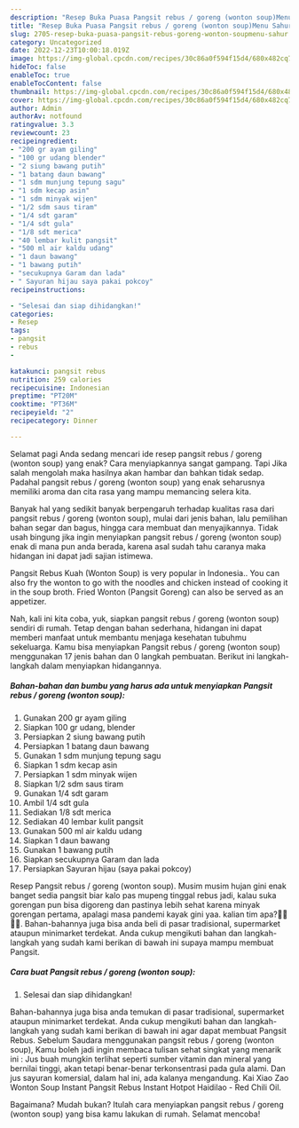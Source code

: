 ```yaml
---
description: "Resep Buka Puasa Pangsit rebus / goreng (wonton soup)Menu Sahur"
title: "Resep Buka Puasa Pangsit rebus / goreng (wonton soup)Menu Sahur"
slug: 2705-resep-buka-puasa-pangsit-rebus-goreng-wonton-soupmenu-sahur
category: Uncategorized
date: 2022-12-23T10:00:18.019Z
image: https://img-global.cpcdn.com/recipes/30c86a0f594f15d4/680x482cq70/pangsit-rebus-goreng-wonton-soup-foto-resep-utama.jpg
hideToc: false
enableToc: true
enableTocContent: false
thumbnail: https://img-global.cpcdn.com/recipes/30c86a0f594f15d4/680x482cq70/pangsit-rebus-goreng-wonton-soup-foto-resep-utama.jpg
cover: https://img-global.cpcdn.com/recipes/30c86a0f594f15d4/680x482cq70/pangsit-rebus-goreng-wonton-soup-foto-resep-utama.jpg
author: Admin
authorAv: notfound
ratingvalue: 3.3
reviewcount: 23
recipeingredient:
- "200 gr ayam giling"
- "100 gr udang blender"
- "2 siung bawang putih"
- "1 batang daun bawang"
- "1 sdm munjung tepung sagu"
- "1 sdm kecap asin"
- "1 sdm minyak wijen"
- "1/2 sdm saus tiram"
- "1/4 sdt garam"
- "1/4 sdt gula"
- "1/8 sdt merica"
- "40 lembar kulit pangsit"
- "500 ml air kaldu udang"
- "1 daun bawang"
- "1 bawang putih"
- "secukupnya Garam dan lada"
- " Sayuran hijau saya pakai pokcoy"
recipeinstructions:

- "Selesai dan siap dihidangkan!"
categories:
- Resep
tags:
- pangsit
- rebus
- 

katakunci: pangsit rebus  
nutrition: 259 calories
recipecuisine: Indonesian
preptime: "PT20M"
cooktime: "PT36M"
recipeyield: "2"
recipecategory: Dinner

---
```



Selamat pagi Anda sedang mencari ide resep pangsit rebus / goreng (wonton soup) yang enak? Cara menyiapkannya sangat gampang. Tapi Jika salah mengolah maka hasilnya akan hambar dan bahkan tidak sedap. Padahal pangsit rebus / goreng (wonton soup) yang enak seharusnya memiliki aroma dan cita rasa yang mampu memancing selera kita.


Banyak hal yang sedikit banyak berpengaruh terhadap kualitas rasa dari pangsit rebus / goreng (wonton soup), mulai dari jenis bahan, lalu pemilihan bahan segar dan bagus, hingga cara membuat dan menyajikannya. Tidak usah bingung jika ingin menyiapkan pangsit rebus / goreng (wonton soup) enak di mana pun anda berada, karena asal sudah tahu caranya maka hidangan ini dapat jadi sajian istimewa.

Pangsit Rebus Kuah (Wonton Soup) is very popular in Indonesia.. You can also fry the wonton to go with the noodles and chicken instead of cooking it in the soup broth. Fried Wonton (Pangsit Goreng) can also be served as an appetizer.


Nah, kali ini kita coba, yuk, siapkan pangsit rebus / goreng (wonton soup) sendiri di rumah. Tetap dengan bahan sederhana, hidangan ini dapat memberi manfaat untuk membantu menjaga kesehatan tubuhmu sekeluarga. Kamu bisa menyiapkan Pangsit rebus / goreng (wonton soup) menggunakan 17 jenis bahan dan 0 langkah pembuatan. Berikut ini langkah-langkah dalam menyiapkan hidangannya.

<!--inarticleads1-->

##### Bahan-bahan dan bumbu yang harus ada untuk menyiapkan Pangsit rebus / goreng (wonton soup):

1. Gunakan 200 gr ayam giling
1. Siapkan 100 gr udang, blender
1. Persiapkan 2 siung bawang putih
1. Persiapkan 1 batang daun bawang
1. Gunakan 1 sdm munjung tepung sagu
1. Siapkan 1 sdm kecap asin
1. Persiapkan 1 sdm minyak wijen
1. Siapkan 1/2 sdm saus tiram
1. Gunakan 1/4 sdt garam
1. Ambil 1/4 sdt gula
1. Sediakan 1/8 sdt merica
1. Sediakan 40 lembar kulit pangsit
1. Gunakan 500 ml air kaldu udang
1. Siapkan 1 daun bawang
1. Gunakan 1 bawang putih
1. Siapkan secukupnya Garam dan lada
1. Persiapkan  Sayuran hijau (saya pakai pokcoy)


Resep Pangsit rebus / goreng (wonton soup). Musim musim hujan gini enak banget sedia pangsit biar kalo pas mupeng tinggal rebus jadi, kalau suka gorengan pun bisa digoreng dan pastinya lebih sehat karena minyak gorengan pertama, apalagi masa pandemi kayak gini yaa. kalian tim apa?🙋‍♂️🙋‍♀️. Bahan-bahannya juga bisa anda beli di pasar tradisional, supermarket ataupun minimarket terdekat. Anda cukup mengikuti bahan dan langkah-langkah yang sudah kami berikan di bawah ini supaya mampu membuat Pangsit. 

<!--inarticleads2-->

##### Cara buat Pangsit rebus / goreng (wonton soup):


1. Selesai dan siap dihidangkan!

Bahan-bahannya juga bisa anda temukan di pasar tradisional, supermarket ataupun minimarket terdekat. Anda cukup mengikuti bahan dan langkah-langkah yang sudah kami berikan di bawah ini agar dapat membuat Pangsit Rebus. Sebelum Saudara menggunakan pangsit rebus / goreng (wonton soup), Kamu boleh jadi ingin membaca tulisan sehat singkat yang menarik ini : Jus buah mungkin terlihat seperti sumber vitamin dan mineral yang bernilai tinggi, akan tetapi benar-benar terkonsentrasi pada gula alami. Dan jus sayuran komersial, dalam hal ini, ada kalanya mengandung. Kai Xiao Zao Wonton Soup Instant Pangsit Rebus Instant Hotpot Haidilao - Red Chili Oil. 

Bagaimana? Mudah bukan? Itulah cara menyiapkan pangsit rebus / goreng (wonton soup) yang bisa kamu lakukan di rumah. Selamat mencoba!
